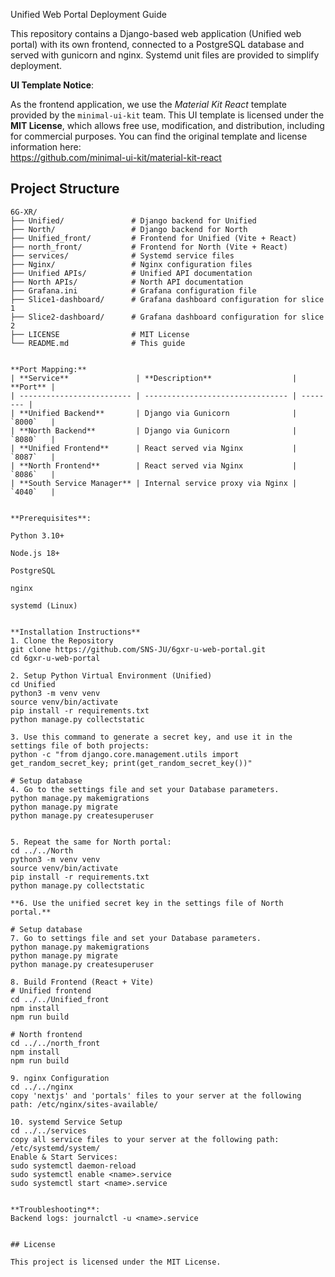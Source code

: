 Unified Web Portal Deployment Guide

This repository contains a Django-based web application (Unified web portal) with its own frontend, connected to a PostgreSQL database and served with gunicorn and nginx. Systemd unit files are provided to simplify deployment.

**UI Template Notice**:

As the frontend application, we use the *Material Kit React* template provided by the `minimal-ui-kit` team.
This UI template is licensed under the **MIT License**, which allows free use, modification, and distribution, including for commercial purposes.
You can find the original template and license information here:  
https://github.com/minimal-ui-kit/material-kit-react

## Project Structure

```text
6G-XR/
├── Unified/               # Django backend for Unified
├── North/                 # Django backend for North
├── Unified_front/         # Frontend for Unified (Vite + React)
├── north_front/           # Frontend for North (Vite + React) 
├── services/              # Systemd service files
├── Nginx/                 # Nginx configuration files
├── Unified APIs/          # Unified API documentation
├── North APIs/            # North API documentation
├── Grafana.ini            # Grafana configuration file
├── Slice1-dashboard/      # Grafana dashboard configuration for slice 1
├── Slice2-dashboard/      # Grafana dashboard configuration for slice 2
├── LICENSE                # MIT License
└── README.md              # This guide


**Port Mapping:**
| **Service**               | **Description**                  | **Port** |
| ------------------------- | -------------------------------- | -------- |
| **Unified Backend**       | Django via Gunicorn              | `8000`   |
| **North Backend**         | Django via Gunicorn              | `8080`   |
| **Unified Frontend**      | React served via Nginx           | `8087`   |
| **North Frontend**        | React served via Nginx           | `8086`   |
| **South Service Manager** | Internal service proxy via Nginx | `4040`   |


**Prerequisites**:

Python 3.10+

Node.js 18+

PostgreSQL

nginx

systemd (Linux)


**Installation Instructions**
1. Clone the Repository
git clone https://github.com/SNS-JU/6gxr-u-web-portal.git
cd 6gxr-u-web-portal

2. Setup Python Virtual Environment (Unified)
cd Unified
python3 -m venv venv
source venv/bin/activate
pip install -r requirements.txt
python manage.py collectstatic

3. Use this command to generate a secret key, and use it in the settings file of both projects:
python -c "from django.core.management.utils import get_random_secret_key; print(get_random_secret_key())"

# Setup database
4. Go to the settings file and set your Database parameters.
python manage.py makemigrations
python manage.py migrate
python manage.py createsuperuser


5. Repeat the same for North portal:
cd ../../North
python3 -m venv venv
source venv/bin/activate
pip install -r requirements.txt
python manage.py collectstatic

**6. Use the unified secret key in the settings file of North portal.**

# Setup database
7. Go to settings file and set your Database parameters.
python manage.py makemigrations
python manage.py migrate
python manage.py createsuperuser

8. Build Frontend (React + Vite)
# Unified frontend
cd ../../Unified_front
npm install
npm run build

# North frontend
cd ../../north_front
npm install
npm run build

9. nginx Configuration
cd ../../nginx
copy 'nextjs' and 'portals' files to your server at the following path: /etc/nginx/sites-available/

10. systemd Service Setup
cd ../../services
copy all service files to your server at the following path: /etc/systemd/system/
Enable & Start Services:
sudo systemctl daemon-reload
sudo systemctl enable <name>.service
sudo systemctl start <name>.service


**Troubleshooting**:
Backend logs: journalctl -u <name>.service


## License

This project is licensed under the MIT License.

